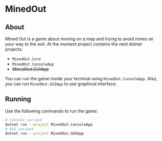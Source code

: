 # MinedOut

## About
Mined Out is a game about moving on a map and trying to avoid mines on your way to the exit.
At the moment project contains the next dotnet projects:
- `MinedOut.Core`
- `MinedOut.ConsoleApp`
- ~~MinedOut.GUIApp~~

You can run the game inside your terminal using `MinedOut.ConsoleApp`.
Also, you can run `MinedOut.GUIApp` to use graphical interface.

## Running

Use the following commands to run the game:
```bash
# Console variant
dotnet run --project MinedOut.ConsoleApp
# GUI variant
dotnet run --project MinedOut.GUIApp
```

